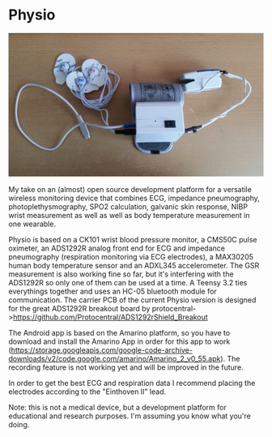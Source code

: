 # Physio
![alt tag](https://github.com/BigCorvus/Physio/blob/master/Pics/Physio1.0.jpg)

My take on an (almost) open source development platform for a versatile wireless monitoring device that combines ECG, impedance pneumography, photoplethysmography, SPO2 calculation, galvanic skin response, NIBP wrist measurement as well as well as body temperature measurement in one wearable. 

Physio is based on a CK101 wrist blood pressure monitor, a CMS50C pulse oximeter, an ADS1292R analog front end for ECG and impedance pneumography (respiration monitoring via ECG electrodes), a MAX30205 human body temperature sensor and an ADXL345 accelerometer. The GSR measurement is also working fine so far, but it's interfering with the ADS1292R so only one of them can be used at a time. A Teensy 3.2 ties everythings together and uses an HC-05 bluetooth module for communication.
The carrier PCB of the current Physio version is designed for the great ADS1292R breakout board by protocentral->https://github.com/Protocentral/ADS1292rShield_Breakout

The Android app is based on the Amarino platform, so you have to download and install the Amarino App in order for this app to work (https://storage.googleapis.com/google-code-archive-downloads/v2/code.google.com/amarino/Amarino_2_v0_55.apk). The recording feature is not working yet and will be improved in the future.

In order to get the best ECG and respiration data I recommend placing the electrodes according to the "Einthoven II" lead.

Note: this is not a medical device, but a development platform for educational and research purposes. I'm assuming you know what you're doing.
